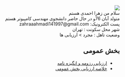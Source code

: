 <div dir="rtl">
<img src="pic.jpeg">
<br>
سلام من زهرا احمدی هستم
<br>
متولد آبان 76و در حال حاضر دانشجوی مهندسی کامپیوتر هستم
<br>
پست الکترونیک: zahraaahmadi141997@gmail.com 
<br>
شهر محل سکونت : تهران
<br>
وضعیت تاهل : مجرد
 > ارزیابی ها

##  بخش عمومی
- [ارزیابی رزومه و انگیزه نامه](https://github.com/zahraahmadiii/PNU_3991_AR/blob/main/XX_CV_CheckList_AR_3991.pdf)
- [خلاصه ارزیابی بخش عمومی](https://github.com/zahraahmadiii/PNU_3991_AR/blob/main/XX_GeneralSection_CheckList_AR_3991.pdf)

</div>
